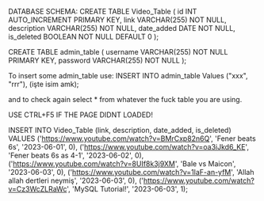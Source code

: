 DATABASE SCHEMA:
CREATE TABLE Video_Table (
    id INT AUTO_INCREMENT PRIMARY KEY,
    link VARCHAR(255) NOT NULL,
    description VARCHAR(255) NOT NULL,
    date_added DATE NOT NULL,
    is_deleted BOOLEAN NOT NULL DEFAULT 0
);

CREATE TABLE admin_table (
    username VARCHAR(255) NOT NULL PRIMARY KEY,
    password VARCHAR(255) NOT NULL
);


To insert some admin_table use:
INSERT INTO admin_table
Values ("xxx", "rrr"), (işte isim amk);

and to check again select * from whatever the fuck table you are using.

USE CTRL+F5 IF THE PAGE DIDNT LOADED!

INSERT INTO Video_Table (link, description, date_added, is_deleted)
VALUES
('https://www.youtube.com/watch?v=BMrCxp82n6Q', 'Fener beats 6s', '2023-06-01', 0),
('https://www.youtube.com/watch?v=oa3iJkd6_KE', 'Fener beats 6s as 4-1', '2023-06-02', 0),
('https://www.youtube.com/watch?v=8UIf8k3j9XM', 'Bale vs Maicon', '2023-06-03', 0),
('https://www.youtube.com/watch?v=1laF-an-yfM', 'Allah allah dertleri neymiş', '2023-06-03', 0),
('https://www.youtube.com/watch?v=Cz3WcZLRaWc', 'MySQL Tutorial!', '2023-06-03', 1);
